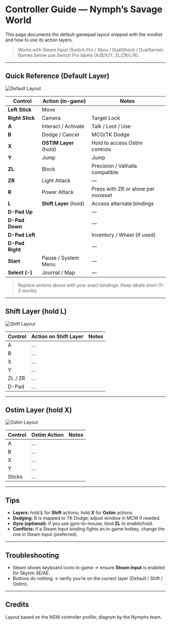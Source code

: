 # Controller Guide — Nymph’s Savage World

This page documents the default gamepad layout shipped with the modlist and how to use its action layers.

> Works with Steam Input (Switch Pro / Xbox / DualShock / DualSense). Names below use Switch Pro labels (A/B/X/Y, ZL/ZR/L/R).

---

## Quick Reference (Default Layer)

![Default Layout](./assets/controller-default.png)

| Control           | Action (in-game)            | Notes |
|-------------------|-----------------------------|-------|
| **Left Stick**     | Move                        | |
| **Right Stick**    | Camera                      | Target Lock | Switch FOV |
| **A**              | Interact / Activate         | Talk / Loot / Use |
| **B**              | Dodge / Cancel              | MCO/TK Dodge |
| **X**              | **OSTIM Layer** (hold)      | Hold to access Ostim controls | double tap to use potion/item assigned in soulsy hud |
| **Y**              | Jump                        | Jump |
| **ZL**             | Block                       | Precision / Valhalla compatible |
| **ZR**             | Light Attack                | — |
| **R**              | Power Attack                | Press with ZR or alone per moveset |
| **L**              | **Shift Layer** (hold)      | Access alternate bindings | sprint |
| **D-Pad Up**       |                 | — |
| **D-Pad Down**     |               | — |
| **D-Pad Left**     |                 | Inventory / Wheel (if used) |
| **D-Pad Right**    |        | — |
| **Start**          | Pause / System Menu         | — |
| **Select (-)**     | Journal / Map               | — |

> Replace actions above with your exact bindings. Keep labels short (1–3 words).

---

## Shift Layer (hold **L**)

![Shift Layout](./assets/controller-shift.png)

| Control    | Action on Shift Layer      | Notes |
|------------|----------------------------|-------|
| A          | …                          | |
| B          | …                          | |
| X          | …                          | |
| Y          | …                          | |
| ZL / ZR    | …                          | |
| D-Pad      | …                          | |

---

## Ostim Layer (hold **X**)

![Ostim Layout](./assets/controller-ostim.png)

| Control    | Ostim Action               | Notes |
|------------|----------------------------|-------|
| A          | …                          | |
| B          | …                          | |
| X          | …                          | |
| Y          | …                          | |
| Sticks     | …                          | |

---

## Tips

- **Layers:** hold **L** for **Shift** actions; hold **X** for **Ostim** actions.  
- **Dodging:** B is mapped to TK Dodge; adjust window in MCM if needed.  
- **Gyro (optional):** if you use gyro-to-mouse, bind **ZL** to enable/hold.  
- **Conflicts:** if a Steam Input binding fights an in-game hotkey, change the one in Steam Input (preferred).

---

## Troubleshooting

- Steam shows keyboard icons in-game → ensure **Steam Input** is enabled for Skyrim SE/AE.  
- Buttons do nothing → verify you’re on the correct layer (Default / Shift / Ostim).  


---

## Credits

Layout based on the NSW controller profile; diagram by the Nymphs team.
